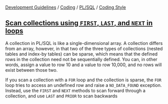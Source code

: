 [Development Guidelines](../../../../README.md) / [Coding](../../../../README.md#coding) / [PL/SQL](../../../../README.md#coding_pl_sql) / [Coding Style](../../../../doc/coding/pl_sql/coding_style.md)

## [Scan collections using `FIRST`, `LAST`, and `NEXT` in loops](../../../../doc/coding/pl_sql/coding_style.md#FirstLastNext)

A collection in PL/SQL is like a single-dimensional array. A collection differs from an array, however, in that two of the three types of collections (nested tables and index-by tables) can be sparse, which means that the defined rows in the collection need not be sequentially defined. You can, in other words, assign a value to row 10 and a value to row 10,000, and no rows will exist between those two.

If you scan a collection with a `FOR` loop and the collection is sparse, the `FOR` loop tries to access an undefined row and raise a `NO_DATA_FOUND` exception. Instead, use the `FIRST` and `NEXT` methods to scan forward through a collection, and use `LAST` and `PRIOR` to scan backwards
